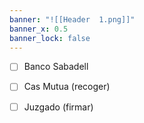 ```yaml
---
banner: "![[Header  1.png]]"
banner_x: 0.5
banner_lock: false
---
```

- [ ] Banco Sabadell 
- [ ] Cas Mutua (recoger)
- [ ] Juzgado (firmar)

